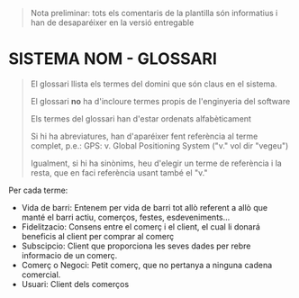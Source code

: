 > Nota preliminar: tots els comentaris de la plantilla són informatius i han de desaparéixer en la versió entregable

# SISTEMA NOM - GLOSSARI #


> El glossari llista els termes del domini que són claus en el sistema. 
> 
> El glossari **no** ha d'incloure termes propis de l'enginyeria del software
> 
> Els termes del glossari han d'estar ordenats alfabèticament
> 
> Si hi ha abreviatures, han d'aparéixer fent referència al terme complet, p.e.: GPS: v. Global Positioning System ("v." vol dir "vegeu")
>
> Igualment, si hi ha sinònims, heu d'elegir un terme de referència i la resta, que en faci referència usant també el "v."


Per cada terme:

- Vida de barri: Entenem per vida de barri tot allò referent a allò que manté el barri actiu, comerços, festes, esdeveniments...
- Fidelitzacio: Consens entre el comerç i el client, el cual li donará beneficis al client per comprar al comerç
- Subscipcio: Client que proporciona les seves dades per rebre informacio de un comerç.
- Comerç o Negoci: Petit comerç, que no pertanya a ninguna cadena comercial.
- Usuari: Client dels comerços
